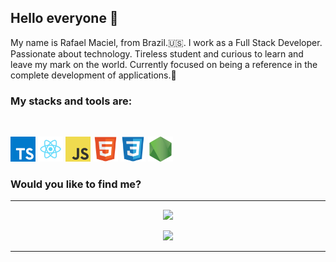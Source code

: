 ## Hello everyone 👋

My name is Rafael Maciel, from Brazil.🇺🇸. I work as a Full Stack Developer. Passionate about technology. Tireless student and curious to learn and leave my mark on the world. Currently focused on being a reference in the complete development of applications.🚀

### My stacks and tools are:

<div style="display: inline_block"><br>
 
<code><img height="40" src="https://raw.githubusercontent.com/github/explore/80688e429a7d4ef2fca1e82350fe8e3517d3494d/topics/typescript/typescript.png"></code>
<code><img height="40" src="https://raw.githubusercontent.com/github/explore/80688e429a7d4ef2fca1e82350fe8e3517d3494d/topics/react/react.png"></code>
<code><img height="40" src="https://raw.githubusercontent.com/github/explore/80688e429a7d4ef2fca1e82350fe8e3517d3494d/topics/javascript/javascript.png"></code>
<code><img height="40" src="https://raw.githubusercontent.com/devicons/devicon/master/icons/html5/html5-original.svg"></code>
<code><img height="40" src="https://raw.githubusercontent.com/devicons/devicon/master/icons/css3/css3-original.svg"></code>
<code><img height="40" src="https://raw.githubusercontent.com/github/explore/80688e429a7d4ef2fca1e82350fe8e3517d3494d/topics/nodejs/nodejs.png"></code> 
 <!--<code><img height="40" src="https://raw.githubusercontent.com/github/explore/80688e429a7d4ef2fca1e82350fe8e3517d3494d/topics/csharp/csharp.png"></code> --->
<!--<code><img height="40" src="https://raw.githubusercontent.com/github/explore/80688e429a7d4ef2fca1e82350fe8e3517d3494d/topics/sql/sql.png"></code>-->
 <!--<code><img height="40" src="https://raw.githubusercontent.com/github/explore/80688e429a7d4ef2fca1e82350fe8e3517d3494d/topics/csharp/csharp.png"></code>-->
</div>

### Would you like to find me?

<!-- [![Linkedin Badge](https://img.shields.io/badge/-LinkedIn-blue?style=flat-square&logo=Linkedin&logoColor=white&link=https://www.linkedin.com/in/jos%C3%A9-ivo-maciel-j%C3%BAnior-658136145)](https://linkedin.com/in/jos%C3%A9-ivo-maciel-j%C3%BAnior-658136145) -->

____

 <p align="center">
  <a href="https://github.com/rafael-smaciel">
  <img height="200em" src="https://github-readme-stats.vercel.app/api?username=rafa-smaciel&show_icons=true&theme=dark&include_all_commits=true&count_private=true"/>
 </p>
 
<p align="center">
  <img height="200em" src="https://github-readme-stats.vercel.app/api/top-langs/?username=rafa-smaciel&layout=compact&langs_count=7&theme=dark"/>
</p>

____

<!--![Snake animation](https://github.com/rafaballerini/rafaballerini/blob/output/github-contribution-grid-snake.svg) -->

